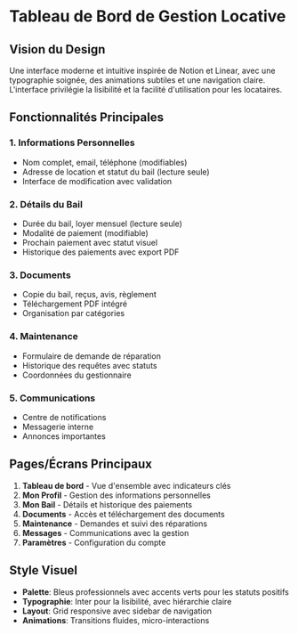# Tableau de Bord de Gestion Locative

## Vision du Design
Une interface moderne et intuitive inspirée de Notion et Linear, avec une typographie soignée, des animations subtiles et une navigation claire. L'interface privilégie la lisibilité et la facilité d'utilisation pour les locataires.

## Fonctionnalités Principales

### 1. Informations Personnelles
- Nom complet, email, téléphone (modifiables)
- Adresse de location et statut du bail (lecture seule)
- Interface de modification avec validation

### 2. Détails du Bail
- Durée du bail, loyer mensuel (lecture seule)
- Modalité de paiement (modifiable)
- Prochain paiement avec statut visuel
- Historique des paiements avec export PDF

### 3. Documents
- Copie du bail, reçus, avis, règlement
- Téléchargement PDF intégré
- Organisation par catégories

### 4. Maintenance
- Formulaire de demande de réparation
- Historique des requêtes avec statuts
- Coordonnées du gestionnaire

### 5. Communications
- Centre de notifications
- Messagerie interne
- Annonces importantes

## Pages/Écrans Principaux

1. **Tableau de bord** - Vue d'ensemble avec indicateurs clés
2. **Mon Profil** - Gestion des informations personnelles
3. **Mon Bail** - Détails et historique des paiements
4. **Documents** - Accès et téléchargement des documents
5. **Maintenance** - Demandes et suivi des réparations
6. **Messages** - Communications avec la gestion
7. **Paramètres** - Configuration du compte

## Style Visuel
- **Palette**: Bleus professionnels avec accents verts pour les statuts positifs
- **Typographie**: Inter pour la lisibilité, avec hiérarchie claire
- **Layout**: Grid responsive avec sidebar de navigation
- **Animations**: Transitions fluides, micro-interactions